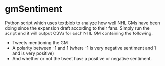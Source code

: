 # gmSentiment
Python script which uses textblob to analyze how well NHL GMs have been doing since the expansion draft according to their fans.
Simply run the script and it will output CSVs for each NHL GM containing the following:
* Tweets mentioning the GM
* A polarity between -1 and 1 (where -1 is very negative sentiment and 1 and is very positive)
* And whether or not the tweet have a positive or negative sentiment.
